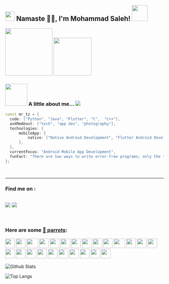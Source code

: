 

<h2>
 <img src="https://emojis.slackmojis.com/emojis/images/1531849430/4246/blob-sunglasses.gif?1531849430" width="30"/> 
 Namaste 🙏🏻, I'm Mohammad Saleh! 
 <img src="https://media.giphy.com/media/12oufCB0MyZ1Go/giphy.gif" width="50"></h2>
<!-- <img align='right' src="https://media.giphy.com/media/M9gbBd9nbDrOTu1Mqx/giphy.gif" width="150"> -->
<p>
 <em>
  <img src="https://media.giphy.com/media/WUlplcMpOCEmTGBtBW/giphy.gif" width="150">
  <img src="https://media.giphy.com/media/M9gbBd9nbDrOTu1Mqx/giphy.gif" width="120">
 </em>
</p>



### <img src="https://media.giphy.com/media/VgCDAzcKvsR6OM0uWg/giphy.gif" width="70"> A little about me...  <img src="https://img.shields.io/badge/Android-3DDC84?style=for-the-badge&logo=android&logoColor=white"/>

```c++
const mr_tz = {
  code: ["Python", "Java", "Flutter", "C",  "C++"],
  askMeAbout: ["tech", "app dev", "photography"],
  technologies: {
      mobileApp: {
          native: ["Native Android Development", "Flutter Android Development"]
      },
  },
  currentFocus: "Android Mobile App Development",
  funFact: "There are two ways to write error-free programs; only the third one works"
};
```
<br>

---
### Find me on :
<a href="https://steamcommunity.com/id/MR_TZ"><img src="https://img.shields.io/badge/Steam-000000?style=for-the-badge&logo=steam&logoColor=white"></a>
<a href="https://instagram.com/mr_tz.dev/"><img src="https://img.shields.io/badge/Instagram-E4405F?style=for-the-badge&logo=instagram&logoColor=white"></a>
---


<br>

### Here are some [🦜 parrots](https://cultofthepartyparrot.com):

<div>
    <img src="https://cultofthepartyparrot.com/parrots/hd/githubparrot.gif" width="30" height="30"/>
    <img src="https://cultofthepartyparrot.com/flags/hd/indiaparrot.gif" width="30" height="30"/>
    <img src="https://cultofthepartyparrot.com/parrots/asyncparrot.gif" width="36" height="30"/>
    <img src="https://cultofthepartyparrot.com/parrots/exceptionallyfastparrot.gif" width="30" height="30"/>
    <img src="https://cultofthepartyparrot.com/parrots/hd/60fpsparrot.gif" width="30" height="30"/>
    <img src="https://cultofthepartyparrot.com/parrots/hd/jumpingparrot.gif" width="30" height="30"/>
    <img src="https://cultofthepartyparrot.com/parrots/hd/opensourceparrot.gif" width="30" height="30"/>
    <img src="https://cultofthepartyparrot.com/parrots/hd/dealwithitnowparrot.gif" width="30" height="30"/>
    <img src="https://cultofthepartyparrot.com/parrots/hd/hypnoparrotlight.gif" width="30" height="30"/>
    <img src="https://cultofthepartyparrot.com/parrots/databaseparrot.gif" width="30" height="30"/>
    <img src="https://cultofthepartyparrot.com/parrots/fixparrot.gif" width="36" height="30"/>
    <img src="https://cultofthepartyparrot.com/parrots/hd/laptop_parrot.gif" width="30" height="30"/>
    <img src="https://cultofthepartyparrot.com/parrots/hd/spinningparrot.gif" width="30" height="30"/>
    <img src="https://cultofthepartyparrot.com/parrots/hd/levitationparrot.gif" width="30" height="30"/>
    <img src="https://cultofthepartyparrot.com/parrots/hd/meldparrot.gif" width="30" height="30"/>
    <img src="https://cultofthepartyparrot.com/parrots/slomoparrot.gif" width="30" height="30"/>
    <img src="https://cultofthepartyparrot.com/parrots/hd/moonwalkingparrot.gif" width="30" height="30"/>
    <img src="https://cultofthepartyparrot.com/parrots/hd/stableparrot.gif" width="30" height="30"/>
    <img src="https://cultofthepartyparrot.com/parrots/hd/scienceparrot.gif" width="30" height="30"/>
    <img src="https://cultofthepartyparrot.com/parrots/hd/pirateparrot.gif" width="30" height="30"/>
    <img src="https://cultofthepartyparrot.com/parrots/hd/footballparrot.gif" width="30" height="30"/>
    <img src="https://cultofthepartyparrot.com/parrots/hd/illuminatiparrot.gif" width="30" height="30"/>
    <img src="https://cultofthepartyparrot.com/parrots/hd/hypnoparrotdark.gif" width="30" height="30"/>
    <img src="https://cultofthepartyparrot.com/parrots/hd/mustacheparrot.gif" width="30" height="30"/>
</div>



![Github Stats](https://github-readme-stats.vercel.app/api?username=SalehTZ&count_private=true&show_icons=true&include_all_commits=true&theme=merko)


![Top Langs](https://github-readme-stats.vercel.app/api/top-langs/?username=SalehTZ&hide=TeX&layout=compact&theme=merko)
